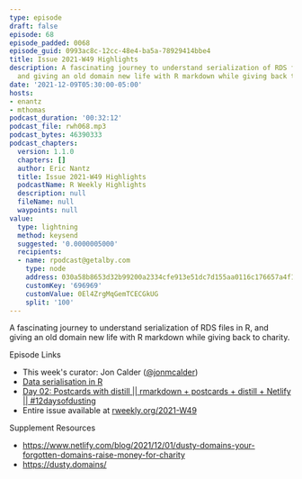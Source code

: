 ```yaml
---
type: episode
draft: false
episode: 68
episode_padded: 0068
episode_guid: 0993ac8c-12cc-48e4-ba5a-78929414bbe4
title: Issue 2021-W49 Highlights
description: A fascinating journey to understand serialization of RDS files in R,
  and giving an old domain new life with R markdown while giving back to charity.
date: '2021-12-09T05:30:00-05:00'
hosts:
- enantz
- mthomas
podcast_duration: '00:32:12'
podcast_file: rwh068.mp3
podcast_bytes: 46390333
podcast_chapters:
  version: 1.1.0
  chapters: []
  author: Eric Nantz
  title: Issue 2021-W49 Highlights
  podcastName: R Weekly Highlights
  description: null
  fileName: null
  waypoints: null
value:
  type: lightning
  method: keysend
  suggested: '0.0000005000'
  recipients:
  - name: rpodcast@getalby.com
    type: node
    address: 030a58b8653d32b99200a2334cfe913e51dc7d155aa0116c176657a4f1722677a3
    customKey: '696969'
    customValue: 0El4ZrgMqGemTCECGkUG
    split: '100'
---
```

A fascinating journey to understand serialization of RDS files in R, and giving an old domain new life with R markdown while giving back to charity.

Episode Links

-   This week's curator: Jon Calder (<a href="https://twitter.com/jonmcalder" rel="nofollow">@jonmcalder</a>)
-   <a href="https://blog.djnavarro.net/posts/2021-11-15_serialisation-with-rds/" rel="nofollow">Data serialisation in R</a>
-   <a href="https://www.youtube.com/watch?v=fPSWqdJr_EY" rel="nofollow">Day 02: Postcards with distill || rmarkdown + postcards + distill + Netlify || #12daysofdusting</a>
-   Entire issue available at <a href="https://rweekly.org/2021-W49.html" rel="nofollow">rweekly.org/2021-W49</a>

Supplement Resources

-   <a href="https://www.netlify.com/blog/2021/12/01/dusty-domains-your-forgotten-domains-raise-money-for-charity" rel="nofollow">https://www.netlify.com/blog/2021/12/01/dusty-domains-your-forgotten-domains-raise-money-for-charity</a>
-   <a href="https://dusty.domains/" rel="nofollow">https://dusty.domains/</a>
